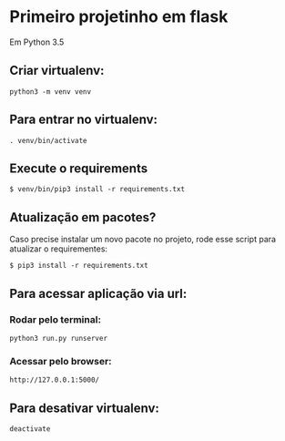 # Primeiro projetinho em flask

Em Python 3.5


## Criar virtualenv:

```python3 -m venv venv```


## Para entrar no virtualenv:

```. venv/bin/activate```


## Execute o requirements

```$ venv/bin/pip3 install -r requirements.txt```


## Atualização em pacotes?

Caso precise instalar um novo pacote no projeto, rode esse script para atualizar o requirementes:

```$ pip3 install -r requirements.txt```


## Para acessar aplicação via url:

### Rodar pelo terminal:

```python3 run.py runserver```

### Acessar pelo browser:

```http://127.0.0.1:5000/```


## Para desativar virtualenv:

```deactivate```
